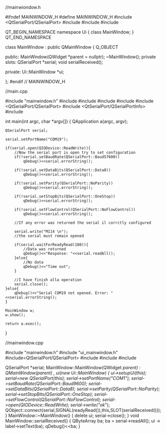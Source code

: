 //mainwiondow.h

#ifndef MAINWINDOW_H
#define MAINWINDOW_H
#include <QtSerialPort/QSerialPort>
#include <QMainWindow>
#include <QDebug>
#include <QObject>

QT_BEGIN_NAMESPACE
namespace Ui { class MainWindow; }
QT_END_NAMESPACE

class MainWindow : public QMainWindow
{
    Q_OBJECT

public:
    MainWindow(QWidget *parent = nullptr);
    ~MainWindow();
private slots:
    QSerialPort *serial;
    void serialReceived();
    

private:
    Ui::MainWindow *ui;

};
#endif // MAINWINDOW_H
  
  
  
//main.cpp
  
  #include "mainwindow.h"
#include <QApplication>
#include <QDebug>
#include <QTextStream>
#include <QFile>
#include <QtSerialPort/QSerialPort>
#include <QtSerialPort/QSerialPortInfo>
#include <QObject>

int main(int argc, char *argv[])
{
    QApplication a(argc, argv);

    QSerialPort serial;

    serial.setPortName("COM19");

    if(serial.open(QIODevice::ReadWrite)){
        //Now the serial port is open try to set configuration
        if(!serial.setBaudRate(QSerialPort::Baud57600))
            qDebug()<<serial.errorString();

        if(!serial.setDataBits(QSerialPort::Data8))
            qDebug()<<serial.errorString();

        if(!serial.setParity(QSerialPort::NoParity))
            qDebug()<<serial.errorString();

        if(!serial.setStopBits(QSerialPort::OneStop))
            qDebug()<<serial.errorString();

        if(!serial.setFlowControl(QSerialPort::NoFlowControl))
            qDebug()<<serial.errorString();

        //If any error was returned the serial il corrctly configured

        serial.write("M114 \n");
        //the serial must remain opened

        if(serial.waitForReadyRead(100)){
            //Data was returned
            qDebug()<<"Response: "<<serial.readAll();
        }else{
            //No data
            qDebug()<<"Time out";
        }

        //I have finish alla operation
        serial.close();
    }else{
        qDebug()<<"Serial COM19 not opened. Error: "<<serial.errorString();
    }

    MainWindow w;
    w.show();

    return a.exec();
}

  //mainwindow.cpp
  
  #include "mainwindow.h"
#include "ui_mainwindow.h"
#include<QtSerialPort/QSerialPort>
#include <QSerialPort>
#include <QDebug>
#include <QObject>

QSerialPort *serial;
MainWindow::MainWindow(QWidget *parent)
    : QMainWindow(parent)
    , ui(new Ui::MainWindow)
{
    ui->setupUi(this);
    serial=new QSerialPort(this);
    serial->setPortName("COM1");
    serial->setBaudRate(QSerialPort::Baud9600);
    serial->setDataBits(QSerialPort::Data8);
    serial->setParity(QSerialPort::NoParity);
    serial->setStopBits(QSerialPort::OneStop);
    serial->setFlowControl(QSerialPort::NoFlowControl);
    serial->open(QIODevice::ReadWrite);
    serial->write("ok*");
    QObject::connect(serial,SIGNAL(readyRead()),this,SLOT(serialReceived()));
}
MainWindow::~MainWindow()
{
    delete ui;
    serial->close();
}
void MainWindow::serialReceived()
{
    QByteArray ba;
    ba = serial->readAll();
    ui -> label->setText(ba);
    qDebug()<<ba;
}






